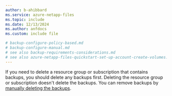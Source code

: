 ```yaml
---
author: b-ahibbard
ms.service: azure-netapp-files
ms.topic: include
ms.date: 12/13/2024
ms.author: anfdocs
ms.custom: include file

# backup-configure-policy-based.md
# backup-configure-manual.md
# see also backup-requirements-considerations.md
# see also azure-netapp-files-quickstart-set-up-account-create-volumes.md
---
```


If you need to delete a resource group or subscription that contains backups, you should delete any backups first. Deleting the resource group or subscription doesn't delete the backups. You can remove backups by [manually deleting the backups](../backup-delete.md).

